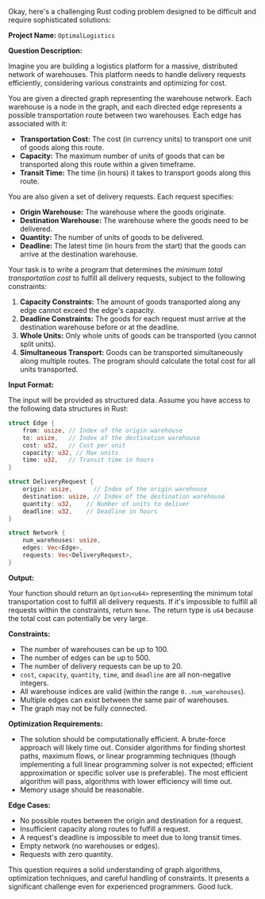 Okay, here's a challenging Rust coding problem designed to be difficult and require sophisticated solutions:

**Project Name:** `OptimalLogistics`

**Question Description:**

Imagine you are building a logistics platform for a massive, distributed network of warehouses.  This platform needs to handle delivery requests efficiently, considering various constraints and optimizing for cost.

You are given a directed graph representing the warehouse network. Each warehouse is a node in the graph, and each directed edge represents a possible transportation route between two warehouses.  Each edge has associated with it:

*   **Transportation Cost:** The cost (in currency units) to transport one unit of goods along this route.
*   **Capacity:**  The maximum number of units of goods that can be transported along this route within a given timeframe.
*   **Transit Time:** The time (in hours) it takes to transport goods along this route.

You are also given a set of delivery requests. Each request specifies:

*   **Origin Warehouse:** The warehouse where the goods originate.
*   **Destination Warehouse:** The warehouse where the goods need to be delivered.
*   **Quantity:** The number of units of goods to be delivered.
*   **Deadline:** The latest time (in hours from the start) that the goods can arrive at the destination warehouse.

Your task is to write a program that determines the *minimum total transportation cost* to fulfill all delivery requests, subject to the following constraints:

1.  **Capacity Constraints:** The amount of goods transported along any edge cannot exceed the edge's capacity.
2.  **Deadline Constraints:**  The goods for each request must arrive at the destination warehouse before or at the deadline.
3.  **Whole Units:** Only whole units of goods can be transported (you cannot split units).
4.  **Simultaneous Transport:** Goods can be transported simultaneously along multiple routes. The program should calculate the total cost for all units transported.

**Input Format:**

The input will be provided as structured data. Assume you have access to the following data structures in Rust:

```rust
struct Edge {
    from: usize, // Index of the origin warehouse
    to: usize,   // Index of the destination warehouse
    cost: u32,   // Cost per unit
    capacity: u32, // Max units
    time: u32,   // Transit time in hours
}

struct DeliveryRequest {
    origin: usize,      // Index of the origin warehouse
    destination: usize, // Index of the destination warehouse
    quantity: u32,    // Number of units to deliver
    deadline: u32,    // Deadline in hours
}

struct Network {
    num_warehouses: usize,
    edges: Vec<Edge>,
    requests: Vec<DeliveryRequest>,
}

```

**Output:**

Your function should return an `Option<u64>` representing the minimum total transportation cost to fulfill all delivery requests. If it's impossible to fulfill all requests within the constraints, return `None`. The return type is `u64` because the total cost can potentially be very large.

**Constraints:**

*   The number of warehouses can be up to 100.
*   The number of edges can be up to 500.
*   The number of delivery requests can be up to 20.
*   `cost`, `capacity`, `quantity`, `time`, and `deadline` are all non-negative integers.
*   All warehouse indices are valid (within the range `0..num_warehouses`).
*   Multiple edges can exist between the same pair of warehouses.
*   The graph may not be fully connected.

**Optimization Requirements:**

*   The solution should be computationally efficient. A brute-force approach will likely time out. Consider algorithms for finding shortest paths, maximum flows, or linear programming techniques (though implementing a full linear programming solver is not expected; efficient approximation or specific solver use is preferable).  The most efficient algorithm will pass, algorithms with lower efficiency will time out.
*   Memory usage should be reasonable.

**Edge Cases:**

*   No possible routes between the origin and destination for a request.
*   Insufficient capacity along routes to fulfill a request.
*   A request's deadline is impossible to meet due to long transit times.
*   Empty network (no warehouses or edges).
*   Requests with zero quantity.

This question requires a solid understanding of graph algorithms, optimization techniques, and careful handling of constraints.  It presents a significant challenge even for experienced programmers. Good luck.
